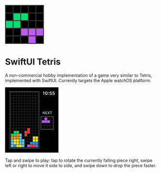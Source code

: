 <img src="https://raw.githubusercontent.com/sundresh/SwiftUI-Tetris/main/images/SwiftUI%20Tetris%20AppIcon.png" width="128" height="128"/>

# SwiftUI Tetris

A non-commercial hobby implementation of a game very similar to Tetris, implemented with SwiftUI. Currently targets the Apple watchOS platform.

<img src="https://raw.githubusercontent.com/sundresh/SwiftUI-Tetris/main/images/Screenshot.png" width="176" height="215"/>

Tap and swipe to play: tap to rotate the currently falling piece right, swipe left or right to move it side to side, and swipe down to drop the piece faster.

